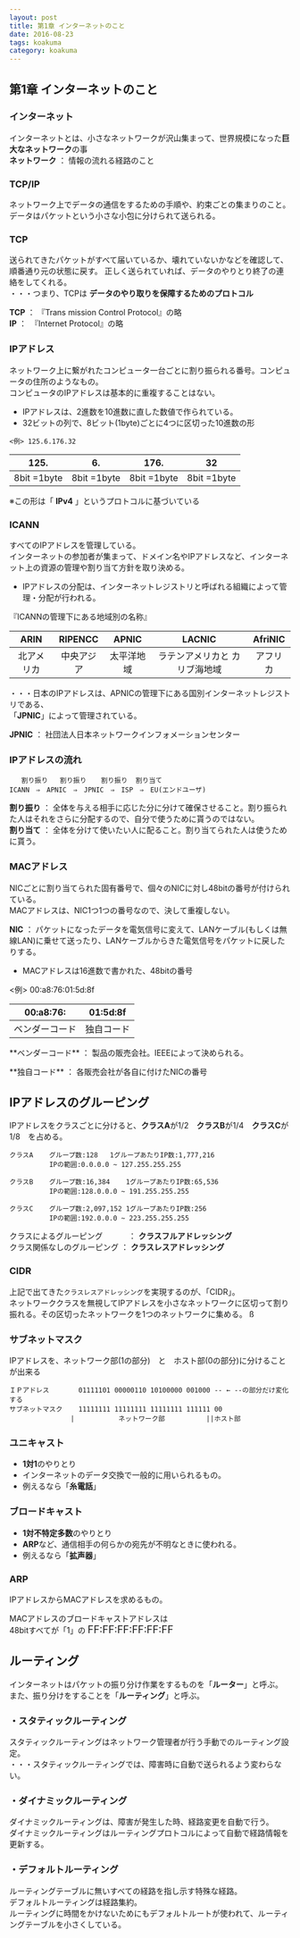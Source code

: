 ```yaml
---
layout: post
title: 第1章 インターネットのこと
date: 2016-08-23
tags: koakuma
category: koakuma
---
```


## 第1章 インターネットのこと

### インターネット

インターネットとは、小さなネットワークが沢山集まって、世界規模になった**巨大なネットワーク**の事  
 **ネットワーク** ： 情報の流れる経路のこと  

### TCP/IP
ネットワーク上でデータの通信をするための手順や、約束ごとの集まりのこと。  
データはパケットという小さな小包に分けられて送られる。  

### TCP
送られてきたパケットがすべて届いているか、壊れていないかなどを確認して、順番通り元の状態に戻す。
正しく送られていれば、データのやりとり終了の連絡をしてくれる。  
・・・つまり、TCPは **データのやり取りを保障するためのプロトコル**

**TCP** ： 『Trans mission Control Protocol』の略  
**IP** ：　『Internet Protocol』の略  

### IPアドレス
ネットワーク上に繋がれたコンピュータ一台ごとに割り振られる番号。コンピュータの住所のようなもの。  
コンピュータのIPアドレスは基本的に重複することはない。  

- IPアドレスは、2進数を10進数に直した数値で作られている。  
- 32ビットの列で、8ビット(1byte)ごとに4つに区切った10進数の形  

```
<例> 125.6.176.32
```
125.|6.|176.|32
:---:|:---:|:---:|:---:
8bit  =1byte|8bit  =1byte|8bit  =1byte|8bit  =1byte
※この形は「 **IPv4** 」というプロトコルに基づいている


### ICANN
すべてのIPアドレスを管理している。  
インターネットの参加者が集まって、ドメイン名やIPアドレスなど、インターネット上の資源の管理や割り当て方針を取り決める。
- IPアドレスの分配は、インターネットレジストリと呼ばれる組織によって管理・分配が行われる。


『ICANNの管理下にある地域別の名称』

|ARIN|RIPENCC|APNIC|LACNIC|AfriNIC|
|:---:|:----:|:---:|:----:|:-----:|
|北アメリカ|中央アジア|太平洋地域|ラテンアメリカと  カリブ海地域|アフリカ|

・・・日本のIPアドレスは、APNICの管理下にある国別インターネットレジストリである、  
 「**JPNIC**」によって管理されている。  

**JPNIC** ： 社団法人日本ネットワークインフォメーションセンター  

### IPアドレスの流れ  
```
   割り振り   割り振り　  割り振り  割り当て
ICANN　⇒　APNIC　⇒　JPNIC　⇒　ISP　⇒　EU(エンドユーザ)
```
**割り振り** ： 全体を与える相手に応じた分に分けて確保させること。割り振られた人はそれをさらに分配するので、自分で使うために貰うのではない。  
**割り当て** ： 全体を分けて使いたい人に配ること。割り当てられた人は使うために貰う。  


### MACアドレス
NICごとに割り当てられた固有番号で、個々のNICに対し48bitの番号が付けられている。  
MACアドレスは、NIC1つ1つの番号なので、決して重複しない。  

**NIC** ： パケットになったデータを電気信号に変えて、LANケーブル(もしくは無線LAN)に乗せて送ったり、LANケーブルからきた電気信号をパケットに戻したりする。  

- MACアドレスは16進数で書かれた、48bitの番号  

<例> 00:a8:76:01:5d:8f

|00:a8:76:|01:5d:8f|
|:-------:|:------:|
|ベンダーコード|独自コード|

<p class="info">**ベンダーコード** ： 製品の販売会社。IEEEによって決められる。</p>
<p class="info">**独自コード** ： 各販売会社が各自に付けたNICの番号</p>


## IPアドレスのグルーピング
IPアドレスをクラスごとに分けると、**クラスA**が1/2　**クラスB**が1/4　**クラスC**が1/8　を占める。

```
クラスA	グループ数:128	1グループあたりIP数:1,777,216
　　　 	IPの範囲:0.0.0.0 ~ 127.255.255.255
```
```
クラスB	グループ数:16,384	1グループあたりIP数:65,536
　　　 	IPの範囲:128.0.0.0 ~ 191.255.255.255
```
```
クラスC	グループ数:2,097,152	1グループあたりIP数:256
　　　 	IPの範囲:192.0.0.0 ~ 223.255.255.255
```

クラスによるグルーピング　　　 ： **クラスフルアドレッシング**  
クラス関係なしのグルーピング ： **クラスレスアドレッシング**

### CIDR

上記で出てきた`クラスレスアドレッシング`を実現するのが、「CIDR」。  
ネットワーククラスを無視してIPアドレスを小さなネットワークに区切って割り振れる。その区切ったネットワークを1つのネットワークに集める。  ß

### サブネットマスク
IPアドレスを、ネットワーク部(1の部分)　と　ホスト部(0の部分)に分けることが出来る

```
ＩＰアドレス　　	01111101 00000110 10100000 001000 -- ← --の部分だけ変化する
サブネットマスク	11111111 11111111 11111111 111111 00
	　　　　　	|           ネットワーク部　　       ||ホスト部
```

### ユニキャスト
- **1対1**のやりとり
- インターネットのデータ交換で一般的に用いられるもの。
 - 例えるなら「**糸電話**」

### ブロードキャスト
- **1対不特定多数**のやりとり
- **ARP**など、通信相手の何らかの宛先が不明なときに使われる。
 - 例えるなら「**拡声器**」

### ARP
IPアドレスからMACアドレスを求めるもの。


MACアドレスのブロードキャストアドレスは  
48bitすべてが「1」の
<font size="4"> FF:FF:FF:FF:FF:FF</font>


## ルーティング
インターネットはパケットの振り分け作業をするものを「**ルーター**」と呼ぶ。  
また、振り分けをすることを「**ルーティング**」と呼ぶ。  

### ・スタティックルーティング
スタティックルーティングはネットワーク管理者が行う手動でのルーティング設定。  
・・・スタティックルーティングでは、障害時に自動で送られるよう変わらない。  

### ・ダイナミックルーティング  
ダイナミックルーティングは、障害が発生した時、経路変更を自動で行う。  
ダイナミックルーティングはルーティングプロトコルによって自動で経路情報を更新する。  

### ・デフォルトルーティング  
ルーティングテーブルに無いすべての経路を指し示す特殊な経路。  
デフォルトルーティングは経路集約。  
ルーティングに時間をかけないためにもデフォルトルートが使われて、ルーティングテーブルを小さくしている。  
